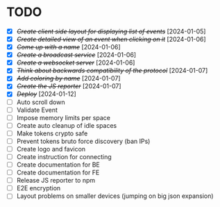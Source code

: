 # TODO
* [X] ~~*Create client side layout for displaying list of events*~~ [2024-01-05]
* [X] ~~*Create detailed view of an event when clicking on it*~~ [2024-01-06]
* [X] ~~*Come up with a name*~~ [2024-01-06]
* [X] ~~*Create a broadcast service*~~ [2024-01-06]
* [X] ~~*Create a websocket server*~~ [2024-01-06]
* [X] ~~*Think about backwards compatibility of the protocol*~~ [2024-01-07]
* [X] ~~*Add coloring by name*~~ [2024-01-07]
* [X] ~~*Create the JS reporter*~~ [2024-01-07]
* [X] ~~*Deploy*~~ [2024-01-12]
* [ ] Auto scroll down
* [ ] Validate Event
* [ ] Impose memory limits per space
* [ ] Create auto cleanup of idle spaces
* [ ] Make tokens crypto safe
* [ ] Prevent tokens bruto force discovery (ban IPs)
* [ ] Create logo and favicon
* [ ] Create instruction for connecting
* [ ] Create documentation for BE
* [ ] Create documentation for FE
* [ ] Release JS reporter to npm
* [ ] E2E encryption
* [ ] Layout problems on smaller devices (jumping on big json expansion)
